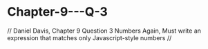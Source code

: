 # Chapter-9---Q-3
// Daniel Davis, Chapter 9 Question 3 Numbers Again, Must write an expression that matches only Javascript-style numbers //
